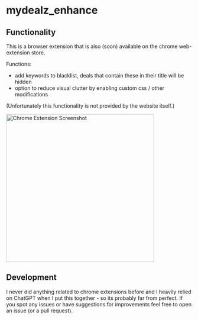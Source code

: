 # mydealz_enhance

## Functionality

This is a browser extension that is also (soon) available on the chrome web-extension store.

Functions:
- add keywords to blacklist, deals that contain these in their title will be hidden
- option to reduce visual clutter by enabling custom css / other modifications

(Unfortunately this functionality is not provided by the website itself.)

<img src="img/screenshot.png" alt="Chrome Extension Screenshot" width="400"/>


## Development

I never did anything related to chrome extensions before and I heavily relied on ChatGPT when I put this together - so its probably far from perfect. If you spot any issues or have suggestions for improvements feel free to open an issue (or a pull request).




